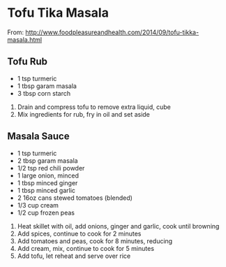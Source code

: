 # Tofu Tika Masala
From: http://www.foodpleasureandhealth.com/2014/09/tofu-tikka-masala.html

## Tofu Rub
* 1 tsp turmeric
* 1 tbsp garam masala
* 3 tbsp corn starch

1. Drain and compress tofu to remove extra liquid, cube
2. Mix ingredients for rub, fry in oil and set aside

## Masala Sauce
* 1 tsp turmeric
* 2 tbsp garam masala
* 1/2 tsp red chili powder
* 1 large onion, minced
* 1 tbsp minced ginger
* 1 tbsp minced garlic
* 2 16oz cans stewed tomatoes (blended)
* 1/3 cup cream
* 1/2 cup frozen peas

1. Heat skillet with oil, add onions, ginger and garlic, cook until browning
2. Add spices, continue to cook for 2 minutes
3. Add tomatoes and peas, cook for 8 minutes, reducing
4. Add cream, mix, continue to cook for 5 minutes
5. Add tofu, let reheat and serve over rice
